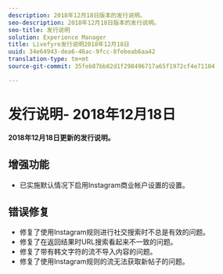 ```yaml
---
description: 2018年12月18日版本的发行说明。
seo-description: 2018年12月18日版本的发行说明。
seo-title: 发行说明
solution: Experience Manager
title: Livefyre发行说明2018年12月18日
uuid: 34e64943-dea6-46ac-9fcc-8febeab6aa42
translation-type: tm+mt
source-git-commit: 35feb87bb82d1f298496717a65f1972cf4e71104

---
```



# 发行说明- 2018年12月18日

**2018年12月18日更新的发行说明。**

## 增强功能

* 已实施默认情况下启用Instagram商业帐户设置的设置。

## 错误修复

* 修复了使用Instagram规则进行社交搜索时不总是有效的问题。
* 修复了在返回结果时URL搜索看起来不一致的问题。
* 修复了带有韩文字符的流不导入内容的问题。
* 修复了使用Instagram规则的流无法获取新帖子的问题。
